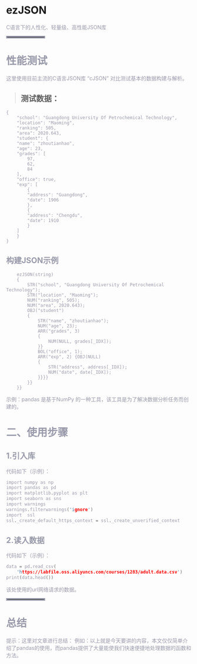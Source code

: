 
# ezJSON
<font color=#999AAA >C语言下的人性化、轻量级、高性能JSON库

<hr style=" border:solid; width:100px; height:1px;" color=#000000 size=1">

# 性能测试
<font color=#999AAA >这里使用目前主流的C语言JSON库 “cJSON” 对比测试基本的数据构建与解析。

> ## 测试数据：
```
{
    "school": "Guangdong University Of Petrochemical Technology",
    "location": "Maoming",
    "ranking": 505,
    "area": 2020.643,
    "student": {
	"name": "zhoutianhao",
	"age": 23,
	"grades": [
	    97,
	    62,
	    84
	],
	"office": true,
	"exp": [
	    {
		"address": "Guangdong",
		"date": 1906
	    },
	    {
		"address": "Chengdu",
		"date": 1910
	    }
	]
    }
}
```


## 构建JSON示例

```
	ezJSON(string)
	{
	    STR("school", "Guangdong University Of Petrochemical Technology");
	    STR("location", "Maoming");
	    NUM("ranking", 505);
	    NUM("area", 2020.643);
	    OBJ("student")
	    {
	        STR("name", "zhoutianhao");
	        NUM("age", 23);
	        ARR("grades", 3)
	        {
	            NUM(NULL, grades[_IDX]);
	        }}
	        BOL("office", 1);
	        ARR("exp", 2) {OBJ(NULL)
	        {
	            STR("address", address[_IDX]);
	            NUM("date", date[_IDX]);
	        }}}}
	    }}
	}}
```
<font color=#999AAA >示例：pandas 是基于NumPy 的一种工具，该工具是为了解决数据分析任务而创建的。



# 二、使用步骤
## 1.引入库


<font color=#999AAA >代码如下（示例）：



```c
import numpy as np
import pandas as pd
import matplotlib.pyplot as plt
import seaborn as sns
import warnings
warnings.filterwarnings('ignore')
import  ssl
ssl._create_default_https_context = ssl._create_unverified_context
```

## 2.读入数据

<font color=#999AAA >代码如下（示例）：



```c
data = pd.read_csv(
    'https://labfile.oss.aliyuncs.com/courses/1283/adult.data.csv')
print(data.head())
```



<font color=#999AAA >该处使用的url网络请求的数据。

<hr style=" border:solid; width:100px; height:1px;" color=#000000 size=1">

# 总结
<font color=#999AAA >提示：这里对文章进行总结：
例如：以上就是今天要讲的内容，本文仅仅简单介绍了pandas的使用，而pandas提供了大量能使我们快速便捷地处理数据的函数和方法。
